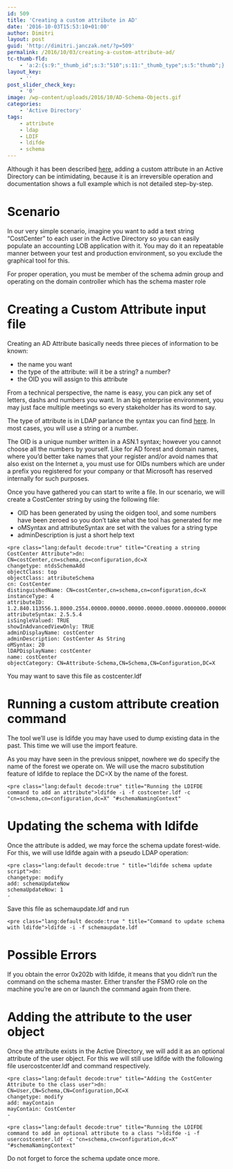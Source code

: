 ```yaml
---
id: 509
title: 'Creating a custom attribute in AD'
date: '2016-10-03T15:53:10+01:00'
author: Dimitri
layout: post
guid: 'http://dimitri.janczak.net/?p=509'
permalink: /2016/10/03/creating-a-custom-attribute-ad/
tc-thumb-fld:
    - 'a:2:{s:9:"_thumb_id";s:3:"510";s:11:"_thumb_type";s:5:"thumb";}'
layout_key:
    - ''
post_slider_check_key:
    - '0'
image: /wp-content/uploads/2016/10/AD-Schema-Objects.gif
categories:
    - 'Active Directory'
tags:
    - attribute
    - ldap
    - LDIF
    - ldifde
    - schema
---
```


Although it has been described [here](https://technet.microsoft.com/en-us/magazine/2008.05.schema.aspx), adding a custom attribute in an Active Directory can be intimidating, because it is an irreversible operation and documentation shows a full example which is not detailed step-by-step.

# Scenario

In our very simple scenario, imagine you want to add a text string “CostCenter” to each user in the Active Directory so you can easily populate an accounting LOB application with it. You may do it an repeatable manner between your test and production environment, so you exclude the graphical tool for this.

For proper operation, you must be member of the schema admin group and operating on the domain controller which has the schema master role

# Creating a Custom Attribute input file

Creating an AD Attribute basically needs three pieces of information to be known:

- the name you want
- the type of the attribute: will it be a string? a number?
- the OID you will assign to this attribute

From a technical perspective, the name is easy, you can pick any set of letters, dashs and numbers you want. In an big enterprise environment, you may just face multiple meetings so every stakeholder has its word to say.

The type of attribute is in LDAP parlance the syntax you can find [here](https://technet.microsoft.com/en-us/library/cc961740.aspx). In most cases, you will use a string or a number.

The OID is a unique number written in a ASN.1 syntax; however you cannot choose all the numbers by yourself. Like for AD forest and domain names, where you’d better take names that your register and/or avoid names that also exist on the Internet a, you must use for OIDs numbers which are under a prefix you registered for your company or that Microsoft has reserved internally for such purposes.

Once you have gathered you can start to write a file. In our scenario, we will create a CostCenter string by using the following file:

- OID has been generated by using the oidgen tool, and some numbers have been zeroed so you don’t take what the tool has generated for me
- oMSyntax and attributeSyntax are set with the values for a string type
- adminDescription is just a short help text

```
<pre class="lang:default decode:true" title="Creating a string CostCenter Attribute">dn: CN=costCenter,cn=schema,cn=configuration,dc=X
changetype: ntdsSchemaAdd
objectClass: top
objectClass: attributeSchema
cn: CostCenter
distinguishedName: CN=costCenter,cn=schema,cn=configuration,dc=X
instanceType: 4
attributeID: 1.2.840.113556.1.8000.2554.00000.00000.00000.00000.00000.0000000.000000.2.2
attributeSyntax: 2.5.5.4
isSingleValued: TRUE
showInAdvancedViewOnly: TRUE
adminDisplayName: costCenter
adminDescription: CostCenter As String
oMSyntax: 20
lDAPDisplayName: costCenter
name: costCenter
objectCategory: CN=Attribute-Schema,CN=Schema,CN=Configuration,DC=X
```

You may want to save this file as costcenter.ldf

# Running a custom attribute creation command

The tool we’ll use is ldifde you may have used to dump existing data in the past. This time we will use the import feature.

As you may have seen in the previous snippet, nowhere we do specify the name of the forest we operate on. We will use the macro substitution feature of ldifde to replace the DC=X by the name of the forest.

```
<pre class="lang:default decode:true" title="Running the LDIFDE command to add an attribute">ldifde -i -f costcenter.ldf -c "cn=schema,cn=configuration,dc=X" "#schemaNamingContext"
```

# Updating the schema with ldifde

Once the attribute is added, we may force the schema update forest-wide. For this, we will use ldifde again with a pseudo LDAP operation:

```
<pre class="lang:default decode:true " title="ldifde schema update script">dn: 
changetype: modify
add: schemaUpdateNow
schemaUpdateNow: 1
-
```

Save this file as schemaupdate.ldf and run

```
<pre class="lang:default decode:true " title="Command to update schema with ldifde">ldifde -i -f schemaupdate.ldf
```

# Possible Errors

If you obtain the error 0x202b with ldifde, it means that you didn’t run the command on the schema master. Either transfer the FSMO role on the machine you’re are on or launch the command again from there.

# Adding the attribute to the user object

Once the attribute exists in the Active Directory, we will add it as an optional attribute of the user object. For this we will still use ldifde with the following file usercostcenter.ldf and command respectively.

```
<pre class="lang:default decode:true" title="Adding the CostCenter Attribute to the class user">dn: CN=User,CN=Schema,CN=Configuration,DC=X
changetype: modify
add: mayContain
mayContain: CostCenter
-
```

```
<pre class="lang:default decode:true" title="Running the LDIFDE command to add an optional attribute to a class ">ldifde -i -f usercostcenter.ldf -c "cn=schema,cn=configuration,dc=X" "#schemaNamingContext"
```

Do not forget to force the schema update once more.
